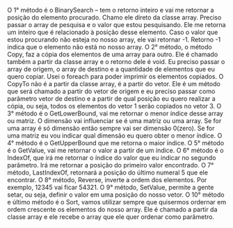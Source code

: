 O 1° método é o BinarySearch – tem o retorno inteiro e vai me retornar a posição do elemento procurado. 
Chamo ele direto da classe array. 
Preciso passar o array de pesquisa e o valor que estou pesquisando. 
Ele me retorna um inteiro que é relacionado à posição desse elemento. Caso o valor que estou procurando não esteja no nosso array, ele vai retornar -1. 
Retorno -1 indica que o elemento não está no nosso array.
O 2° método, o método Copy, faz a cópia dos elementos de uma array para outro. 
Ele é chamado também a partir da classe array e o retorno dele é void. Eu preciso passar o array de origem, o array de destino e a quantidade de elementos que eu quero copiar. 
Usei o foreach para poder imprimir os elementos copiados. 
O CopyTo não é a partir da classe array, é a partir do vetor. 
Ele é um método que será chamado a partir do vetor de origem e eu preciso passar como parâmetro vetor de destino e a partir de qual posição eu quero realizar a cópia, ou seja, todos os elementos do vetor 1 serão copiados no vetor 3.
O 3° método é o GetLowerBound, vai me retornar o menor índice desse array ou matriz. 
O dimensão vai influenciar se é uma matriz ou uma array. 
Se for uma array é só dimensão então sempre vai ser dimensão 0(zero). 
Se for uma matriz eu vou indicar qual dimensão eu quero obter o menor índice. 
O 4° método é o GetUpperBound que me retorna o maior índice. 
O 5° método é o GetValue, vai me retornar o valor a partir de um índice. 
O 6° método é o IndexOf, que irá me retornar o índice do valor que eu indicar no segundo parâmetro. Irá me retornar a posição do primeiro valor encontrado. 
O 7° método, LastIndexOf, retornará a posição do último numeral 5 que ele encontrar.
O 8° método, Reverse, inverte a ordem dos elementos. Por exemplo, 12345 vai ficar 54321.
O 9° método, SetValue, permite a gente setar, ou seja, definir o valor em uma posição do nosso vetor. 
O 10° método e último método é o Sort, vamos utilizar sempre que quisermos ordernar em ordem crescente os elementos do nosso array. 
Ele é chamado a partir da classe array e ele recebe o array que ele quer ordenar como parâmetro. 

